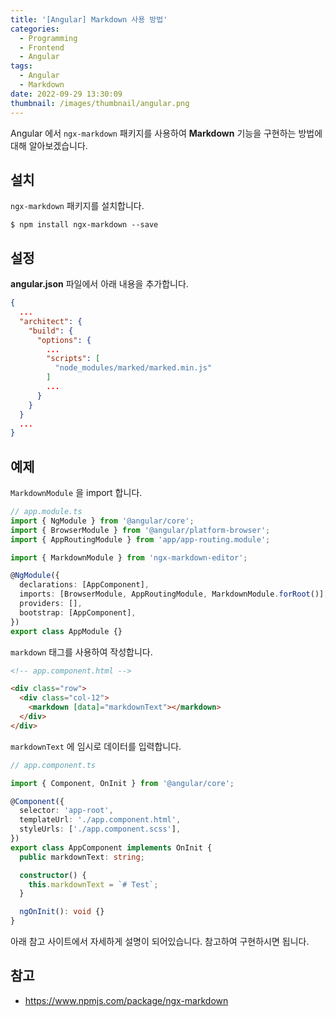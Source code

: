 ```yaml
---
title: '[Angular] Markdown 사용 방법'
categories:
  - Programming
  - Frontend
  - Angular
tags:
  - Angular
  - Markdown
date: 2022-09-29 13:30:09
thumbnail: /images/thumbnail/angular.png
---
```


Angular 에서 `ngx-markdown` 패키지를 사용하여 **Markdown** 기능을 구현하는 방법에 대해 알아보겠습니다.

## 설치

`ngx-markdown` 패키지를 설치합니다.

```shell
$ npm install ngx-markdown --save
```

## 설정

**angular.json** 파일에서 아래 내용을 추가합니다.

```json
{
  ...
  "architect": {
    "build": {
      "options": {
        ...
        "scripts": [
          "node_modules/marked/marked.min.js"
        ]
        ...
      }
    }
  }
  ...
}
```

## 예제

`MarkdownModule` 을 import 합니다.

```ts
// app.module.ts
import { NgModule } from '@angular/core';
import { BrowserModule } from '@angular/platform-browser';
import { AppRoutingModule } from 'app/app-routing.module';

import { MarkdownModule } from 'ngx-markdown-editor';

@NgModule({
  declarations: [AppComponent],
  imports: [BrowserModule, AppRoutingModule, MarkdownModule.forRoot()],
  providers: [],
  bootstrap: [AppComponent],
})
export class AppModule {}
```

`markdown` 태그를 사용하여 작성합니다.

```html
<!-- app.component.html -->

<div class="row">
  <div class="col-12">
    <markdown [data]="markdownText"></markdown>
  </div>
</div>
```

`markdownText` 에 임시로 데이터를 입력합니다.

```ts
// app.component.ts

import { Component, OnInit } from '@angular/core';

@Component({
  selector: 'app-root',
  templateUrl: './app.component.html',
  styleUrls: ['./app.component.scss'],
})
export class AppComponent implements OnInit {
  public markdownText: string;

  constructor() {
    this.markdownText = `# Test`;
  }

  ngOnInit(): void {}
}
```

아래 참고 사이트에서 자세하게 설명이 되어있습니다. 참고하여 구현하시면 됩니다.

## 참고

- https://www.npmjs.com/package/ngx-markdown
